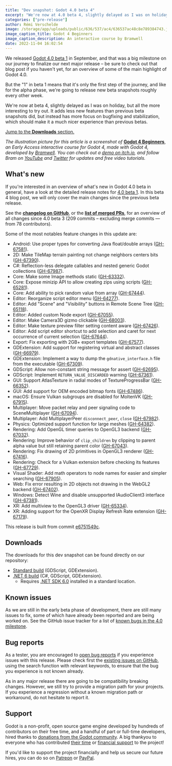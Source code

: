 ```yaml
---
title: "Dev snapshot: Godot 4.0 beta 4"
excerpt: "We're now at 4.0 beta 4, slightly delayed as I was on holiday, but all the more interesting to try out. It adds less new features than previous beta snapshots did, but instead has more focus on bugfixing and stabilization, which should make it a much nicer experience than previous betas."
categories: ["pre-release"]
author: Rémi Verschelde
image: /storage/app/uploads/public/636/537/ac4/636537ac48c8e789384743.jpg
image_caption_title: Godot 4 Beginners
image_caption_description: An interactive course by Bramwell
date: 2022-11-04 16:02:54
---
```


We released [Godot 4.0 beta 1](/article/dev-snapshot-godot-4-0-beta-1) in September, and that was a big milestone on our journey to finalize our next major release – be sure to check out that blog post if you haven't yet, for an overview of some of the main highlight of Godot 4.0.

But the "1" in beta 1 means that it's only the first step of the journey, and like for the alpha phase, we're going to release new beta snapshots roughly every other week.

We're now at beta 4, slightly delayed as I was on holiday, but all the more interesting to try out. It adds less new features than previous beta snapshots did, but instead has more focus on bugfixing and stabilization, which should make it a much nicer experience than previous betas.

[Jump to the **Downloads** section.](#downloads)

*The illustration picture for this article is a screenshot of* [**Godot 4 Beginners**](https://bramwell.itch.io/godot-4-beginners), *an Early Access interactive course for Godot 4, made with Godot 4, developed by [Bramwell](https://www.youtube.com/c/BramwellWilliams). You can check out a [demo on itch.io](https://bramwell.itch.io/godot-4-beginners), and follow Bram on [YouTube](https://www.youtube.com/c/BramwellWilliams) and [Twitter](https://twitter.com/bramreth) for updates and free video tutorials.*

## What's new

If you're interested in an overview of what's new in Godot 4.0 beta in general, have a look at the detailed release notes for [4.0 beta 1](/article/dev-snapshot-godot-4-0-beta-1). In this beta 4 blog post, we will only cover the main changes since the previous beta release.

See the [**changelog on GitHub**](https://github.com/godotengine/godot/compare/01ae26d31befb6679ecd92cd3c73aa5a76162e95...e6751549cf7247965d1744b8c464f5e901006f21), or the [**list of merged PRs**](https://github.com/godotengine/godot/pulls?q=is%3Apr+merged%3A2022-10-14..2022-11-01+is%3Amerged+sort%3Acreated-asc+milestone%3A4.0), for an overview of all changes since 4.0 beta 3 (209 commits – excluding merge commits ― from 78 contributors).

Some of the most notables feature changes in this update are:
- Android: Use proper types for converting Java float/double arrays ([GH-67581](https://github.com/godotengine/godot/pull/67581)).
- 2D: Make TileMap terrain painting not change neighbors centers bits ([GH-67390](https://github.com/godotengine/godot/pull/67390)).
- C#: Reflection-less delegate callables and nested generic Godot collections ([GH-67987](https://github.com/godotengine/godot/pull/67987)).
- Core: Make some Image methods static ([GH-63332](https://github.com/godotengine/godot/pull/63332)).
- Core: Expose minizip API to allow creating zips using scripts ([GH-65281](https://github.com/godotengine/godot/pull/65281)).
- Core: Add ability to pick random value from array ([GH-67444](https://github.com/godotengine/godot/pull/67444)).
- Editor: Reorganize script editor menu ([GH-64277](https://github.com/godotengine/godot/pull/64277)).
- Editor: Add "Scene" and "Visibility" buttons in Remote Scene Tree ([GH-65118](https://github.com/godotengine/godot/pull/65118)).
- Editor: Added custom Node export ([GH-67055](https://github.com/godotengine/godot/pull/67055)).
- Editor: Make Camera3D gizmo clickable ([GH-68003](https://github.com/godotengine/godot/pull/68003)).
- Editor: Make texture preview filter setting content aware ([GH-67426](https://github.com/godotengine/godot/pull/67426)).
- Editor: Add script editor shortcut to add selection and caret for next occurrence of current selection ([GH-67644](https://github.com/godotengine/godot/pull/67644)).
- Export: Fix exporting with 2GB+ export templates ([GH-67577](https://github.com/godotengine/godot/pull/67577)).
- GDExtension: Add support for registering virtual and abstract classes ([GH-66979](https://github.com/godotengine/godot/pull/66979)).
- GDExtension: Implement a way to dump the `gdnative_interface.h` file from the executable ([GH-67309](https://github.com/godotengine/godot/pull/67309)).
- GDScript: Allow non-constant string message for assert ([GH-62695](https://github.com/godotengine/godot/pull/62695)).
- GDScript: Implement `RETURN_VALUE_DISCARDED` warning ([GH-67361](https://github.com/godotengine/godot/pull/67361)).
- GUI: Support AtlasTexture in radial modes of TextureProgressBar ([GH-66352](https://github.com/godotengine/godot/pull/66352)).
- GUI: Add support for OEM encoded bitmap fonts ([GH-67486](https://github.com/godotengine/godot/pull/67486)).
- macOS: Ensure Vulkan subgroups are disabled for MoltenVK ([GH-67915](https://github.com/godotengine/godot/pull/67915)).
- Multiplayer: Move packet relay and peer signaling code to SceneMultiplayer ([GH-67094](https://github.com/godotengine/godot/pull/67094)).
- Multiplayer: Add MultiplayerPeer `disconnect_peer`, `close` ([GH-67982](https://github.com/godotengine/godot/pull/67982)).
- Physics: Optimized support function for large meshes ([GH-64382](https://github.com/godotengine/godot/pull/64382)).
- Rendering: Add OpenGL timer queries to OpenGL3 backend ([GH-67032](https://github.com/godotengine/godot/pull/67032)).
- Rendering: Improve behavior of `clip_children` by clipping to parent alpha value but still retaining parent color ([GH-67043](https://github.com/godotengine/godot/pull/67043)).
- Rendering: Fix drawing of 2D primitives in OpenGL3 renderer ([GH-67416](https://github.com/godotengine/godot/pull/67416)).
- Rendering: Check for a Vulkan extension before checking its features ([GH-67729](https://github.com/godotengine/godot/pull/67729)).
- Visual Shader: Add math operators to node names for easier and simpler searching ([GH-67905](https://github.com/godotengine/godot/pull/67905)).
- Web: Fix error resulting in 2D objects not drawing in the WebGL2 backend ([GH-67402](https://github.com/godotengine/godot/pull/67402)).
- Windows: Detect Wine and disable unsupported IAudioClient3 interface ([GH-67381](https://github.com/godotengine/godot/pull/67381)).
- XR: Add multiview to the OpenGL3 driver ([GH-65334](https://github.com/godotengine/godot/pull/65334)).
- XR: Adding support for the OpenXR Display Refresh Rate extension ([GH-67179](https://github.com/godotengine/godot/pull/67179)).

This release is built from commit [e6751549c](https://github.com/godotengine/godot/commit/e6751549cf7247965d1744b8c464f5e901006f21).

<a id="downloads"></a>
## Downloads

The downloads for this dev snapshot can be found directly on our repository:

* [Standard build](https://github.com/godotengine/godot-builds/releases/4.0-beta4) (GDScript, GDExtension).
* [.NET 6 build](https://github.com/godotengine/godot-builds/releases/4.0-beta4) (C#, GDScript, GDExtension).
  - Requires [.NET SDK 6.0](https://dotnet.microsoft.com/en-us/download/dotnet/6.0) installed in a standard location.

## Known issues

As we are still in the early beta phase of development, there are still many issues to fix, some of which have already been reported and are being worked on. See the GitHub issue tracker for a list of [known bugs in the 4.0 milestone](https://github.com/godotengine/godot/issues?q=is%3Aissue+is%3Aopen+milestone%3A4.0+label%3Abug+).

## Bug reports

As a tester, you are encouraged to [open bug reports](https://github.com/godotengine/godot/issues) if you experience issues with this release. Please check first the [existing issues on GitHub](https://github.com/godotengine/godot/issues), using the search function with relevant keywords, to ensure that the bug you experience is not known already.

As in any major release there are going to be compatibility breaking changes. However, we still try to provide a migration path for your projects. If you experience a regression without a known migration path or workaround, do not hesitate to report it.

## Support

Godot is a non-profit, open source game engine developed by hundreds of contributors on their free time, and a handful of part or full-time developers, hired thanks to [donations from the Godot community](https://godotengine.org/donate). A big thankyou to everyone who has contributed [their time](https://github.com/godotengine/godot/blob/master/AUTHORS.md) or [financial support](https://github.com/godotengine/godot/blob/master/DONORS.md) to the project!

If you'd like to support the project financially and help us secure our future hires, you can do so on [Patreon](https://www.patreon.com/godotengine) or [PayPal](https://godotengine.org/donate).
